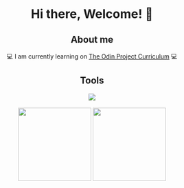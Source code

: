 <div align="center">
  <h1>Hi there, Welcome! 👋</h1>
  <h2>About me</h2>
  💻 I am currently learning on <a href="https://www.theodinproject.com/">The Odin Project Curriculum<a/> 💻<br>
</div>
<div align="center">
  <h2>Tools</h2>
  <a href="https://skillicons.dev">
		<img src="https://skillicons.dev/icons?i=html,css,js,bootstrap,git,github,vscode,unity,blender,ps" />
	</a>
<div/>
<br>
<div align="center">
  <img src="https://github-readme-stats-git-masterrstaa-rickstaa.vercel.app/api?username=d0wnsider&count_private=true&show_icons=true&include_all_commits=true&theme=gotham&hide_border=true" height="170em">
  <img src="https://github-readme-stats-git-masterrstaa-rickstaa.vercel.app/api/top-langs?username=d0wnsider&hide=TeX&layout=compact&theme=gotham&hide_border=true" height="170em">
</div>
<br>
